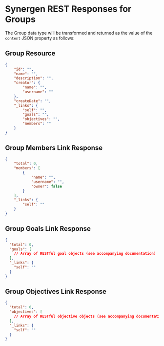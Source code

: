 # Synergen REST Responses for Groups

The Group data type will be transformed and returned as the value of the `content` JSON property as follows:

## Group Resource
```json
{
    "id": "",
    "name": "",
    "description": "",
    "creator": {
        "name": "",
        "username": ""
    },
    "createDate": "",
    "_links": {
        "self": "",
        "goals": "",
        "objectives": "",
        "members": ""
    }
}
```

## Group Members Link Response
```json
{
    "total": 0,
    "members": [
        {
            "name": "",
            "username": "",
            "owner": false
        }
    ],
    "_links": {
        "self": ""
    } 
}
```

## Group Goals Link Response

```json
{
  "total": 0,
  "goals": [
    // Array of RESTful goal objects (see accompanying documentation)
  ],
  "_links": {
    "self": ""
  }
}
```

## Group Objectives Link Response

```json
{
  "total": 0,
  "objectives": [
    // Array of RESTful objective objects (see accompanying documentation)
  ],
  "_links": {
    "self": ""
  }
}
```